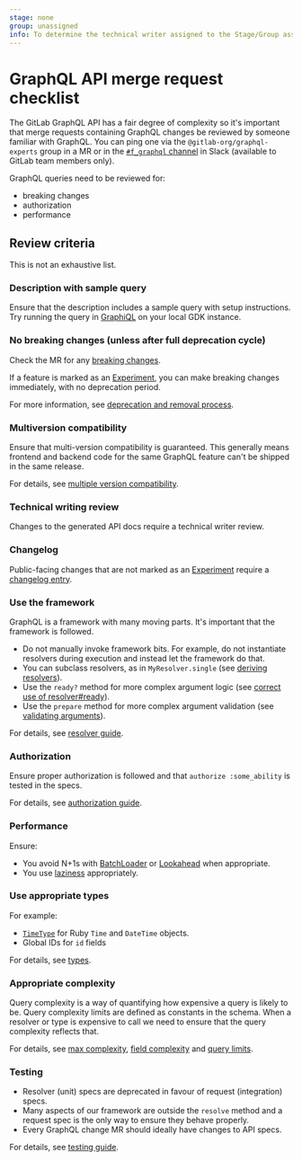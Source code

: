 ```yaml
---
stage: none
group: unassigned
info: To determine the technical writer assigned to the Stage/Group associated with this page, see https://about.gitlab.com/handbook/product/ux/technical-writing/#assignments
---
```


# GraphQL API merge request checklist

The GitLab GraphQL API has a fair degree of complexity so it's important that merge requests containing GraphQL changes be reviewed by someone familiar with GraphQL.
You can ping one via the `@gitlab-org/graphql-experts` group in a MR or in the [`#f_graphql` channel](https://gitlab.slack.com/archives/C6MLS3XEU) in Slack (available to GitLab team members only).

GraphQL queries need to be reviewed for:

- breaking changes
- authorization
- performance

## Review criteria

This is not an exhaustive list.

### Description with sample query

Ensure that the description includes a sample query with setup instructions.
Try running the query in [GraphiQL](../api_graphql_styleguide.md#graphiql) on your local GDK instance.

### No breaking changes (unless after full deprecation cycle)

Check the MR for any [breaking changes](../api_graphql_styleguide.md#breaking-changes).

If a feature is marked as an [Experiment](../api_graphql_styleguide.md#mark-schema-items-as-alpha), you can make breaking changes immediately, with no deprecation period.

For more information, see [deprecation and removal process](../../api/graphql/index.md#deprecation-and-removal-process).

### Multiversion compatibility

Ensure that multi-version compatibility is guaranteed.
This generally means frontend and backend code for the same GraphQL feature can't be shipped in the same release.

For details, see [multiple version compatibility](../multi_version_compatibility.md).

### Technical writing review

Changes to the generated API docs require a technical writer review.

### Changelog

Public-facing changes that are not marked as an [Experiment](../api_graphql_styleguide.md#mark-schema-items-as-alpha) require a [changelog entry](../changelog.md).

### Use the framework

GraphQL is a framework with many moving parts. It's important that the framework is followed.

- Do not manually invoke framework bits. For example, do not instantiate resolvers during execution and instead let the framework do that.
- You can subclass resolvers, as in `MyResolver.single` (see [deriving resolvers](../api_graphql_styleguide.md#deriving-resolvers)).
- Use the `ready?` method for more complex argument logic (see [correct use of resolver#ready](../api_graphql_styleguide.md#correct-use-of-resolverready)).
- Use the `prepare` method for more complex argument validation (see [validating arguments](../api_graphql_styleguide.md#validating-arguments)).

For details, see [resolver guide](../api_graphql_styleguide.md#writing-resolvers).

### Authorization

Ensure proper authorization is followed and that `authorize :some_ability` is tested in the specs.

For details, see [authorization guide](authorization.md).

### Performance

Ensure:

- You avoid N+1s with [BatchLoader](batchloader.md) or [Lookahead](../api_graphql_styleguide.md#look-ahead) when appropriate.
- You use [laziness](../api_graphql_styleguide.md#laziness) appropriately.

### Use appropriate types

For example:

- [`TimeType`](../api_graphql_styleguide.md#typestimetype) for Ruby `Time` and `DateTime` objects.
- Global IDs for `id` fields

For details, see [types](../api_graphql_styleguide.md#types).

### Appropriate complexity

Query complexity is a way of quantifying how expensive a query is likely to be. Query complexity limits are defined as constants in the schema.
When a resolver or type is expensive to call we need to ensure that the query complexity reflects that.

For details, see [max complexity](../api_graphql_styleguide.md#max-complexity), [field complexity](../api_graphql_styleguide.md#field-complexity) and [query limits](../api_graphql_styleguide.md#query-limits).

### Testing

- Resolver (unit) specs are deprecated in favour of request (integration) specs.
- Many aspects of our framework are outside the `resolve` method and a request spec is the only way to ensure they behave properly.
- Every GraphQL change MR should ideally have changes to API specs.

For details, see [testing guide](../api_graphql_styleguide.md#testing).
